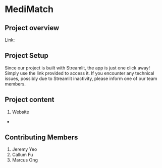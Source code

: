 # MediMatch

## Project overview

Link: 
## Project Setup
Since our project is built with Streamlit, the app is just one click away! Simply use the link provided to access it. If you encounter any technical issues, possibly due to Streamlit inactivity, please inform one of our team members.

## Project content
1. Website
- 

## Contributing Members
1. Jeremy Yeo
2. Callum Fu
3. Marcus Ong
